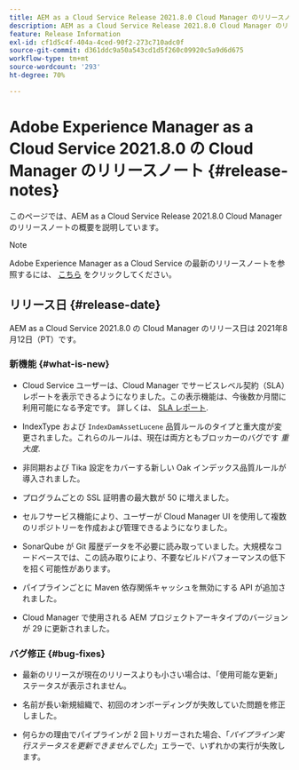 ```yaml
---
title: AEM as a Cloud Service Release 2021.8.0 Cloud Manager のリリースノート
description: AEM as a Cloud Service Release 2021.8.0 Cloud Manager のリリースノート
feature: Release Information
exl-id: cf1d5c4f-404a-4ced-90f2-273c710adc0f
source-git-commit: d361ddc9a50a543cd1d5f260c09920c5a9d6d675
workflow-type: tm+mt
source-wordcount: '293'
ht-degree: 70%

---
```


# Adobe Experience Manager as a Cloud Service 2021.8.0 の Cloud Manager のリリースノート {#release-notes}

このページでは、AEM as a Cloud Service Release 2021.8.0 Cloud Manager のリリースノートの概要を説明しています。

>[!NOTE]
>Adobe Experience Manager as a Cloud Service の最新のリリースノートを参照するには、 [こちら](https://experienceleague.adobe.com/docs/experience-manager-cloud-service/content/release-notes/release-notes/release-notes-current.html?lang=ja) をクリックしてください。

## リリース日 {#release-date}

AEM as a Cloud Service 2021.8.0 の Cloud Manager のリリース日は 2021年8月12日（PT）です。

### 新機能 {#what-is-new}

* Cloud Service ユーザーは、Cloud Manager でサービスレベル契約（SLA）レポートを表示できるようになりました。この表示機能は、今後数か月間に利用可能になる予定です。
詳しくは、 [SLA レポート](https://experienceleague.adobe.com/docs/experience-manager-cloud-service/content/implementing/using-cloud-manager/sla-reporting.html).

* IndexType および `IndexDamAssetLucene` 品質ルールのタイプと重大度が変更されました。これらのルールは、現在は両方ともブロッカーのバグです *重大度*.

* 非同期および Tika 設定をカバーする新しい Oak インデックス品質ルールが導入されました。

* プログラムごとの SSL 証明書の最大数が 50 に増えました。

* セルフサービス機能により、ユーザーが Cloud Manager UI を使用して複数のリポジトリーを作成および管理できるようになりました。

* SonarQube が Git 履歴データを不必要に読み取っていました。大規模なコードベースでは、この読み取りにより、不要なビルドパフォーマンスの低下を招く可能性があります。

* パイプラインごとに Maven 依存関係キャッシュを無効にする API が追加されました。

* Cloud Manager で使用される AEM プロジェクトアーキタイプのバージョンが 29 に更新されました。

### バグ修正 {#bug-fixes}

* 最新のリリースが現在のリリースよりも小さい場合は、「使用可能な更新」ステータスが表示されません。

* 名前が長い新規組織で、初回のオンボーディングが失敗していた問題を修正しました。

* 何らかの理由でパイプラインが 2 回トリガーされた場合、「*パイプライン実行ステータスを更新できませんでした*」エラーで、いずれかの実行が失敗します。
